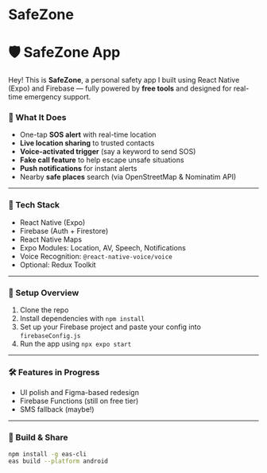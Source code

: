 # SafeZone
# 🛡️ SafeZone App

Hey! This is **SafeZone**, a personal safety app I built using React Native (Expo) and Firebase — fully powered by **free tools** and designed for real-time emergency support.

### 🚨 What It Does

- One-tap **SOS alert** with real-time location
- **Live location sharing** to trusted contacts
- **Voice-activated trigger** (say a keyword to send SOS)
- **Fake call feature** to help escape unsafe situations
- **Push notifications** for instant alerts
- Nearby **safe places** search (via OpenStreetMap & Nominatim API)

---

### 🧰 Tech Stack

- React Native (Expo)
- Firebase (Auth + Firestore)
- React Native Maps
- Expo Modules: Location, AV, Speech, Notifications
- Voice Recognition: `@react-native-voice/voice`
- Optional: Redux Toolkit

---

### 🔧 Setup Overview

1. Clone the repo
2. Install dependencies with `npm install`
3. Set up your Firebase project and paste your config into `firebaseConfig.js`
4. Run the app using `npx expo start`

---

### 🛠 Features in Progress

- UI polish and Figma-based redesign
- Firebase Functions (still on free tier)
- SMS fallback (maybe!)

---

### 📱 Build & Share

```bash
npm install -g eas-cli
eas build --platform android
